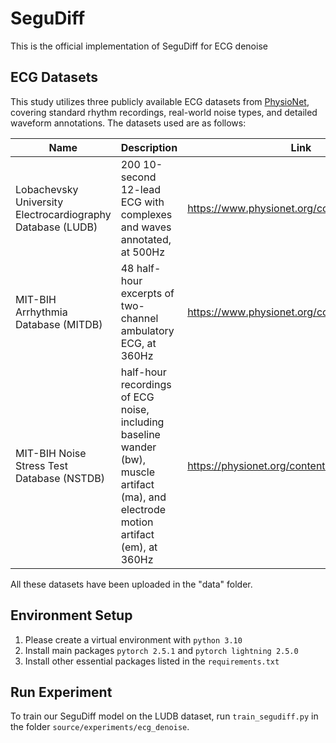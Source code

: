 # SeguDiff

This is the official implementation of SeguDiff for ECG denoise

## ECG Datasets

This study utilizes three publicly available ECG datasets from [PhysioNet](https://physionet.org/), covering standard rhythm recordings, real-world noise types, and detailed waveform annotations. The datasets used are as follows:

| Name                                                       | Description                                                                                                                           | Link                                           |
|------------------------------------------------------------|---------------------------------------------------------------------------------------------------------------------------------------|------------------------------------------------|
| Lobachevsky University Electrocardiography Database (LUDB) | 200 10-second 12-lead ECG with complexes and waves annotated, at 500Hz                                                                | https://www.physionet.org/content/ludb/1.0.1/  |
| MIT-BIH Arrhythmia Database (MITDB)                        | 48 half-hour excerpts of two-channel ambulatory ECG, at 360Hz                                                                         | https://www.physionet.org/content/mitdb/1.0.0/ |
| MIT-BIH Noise Stress Test Database (NSTDB)                 | half-hour recordings of ECG noise, including baseline wander (bw), muscle artifact (ma), and electrode motion artifact (em), at 360Hz | https://physionet.org/content/nstdb/1.0.0/     |

All these datasets have been uploaded in the "data" folder.

## Environment Setup

1. Please create a virtual environment with `python 3.10`
2. Install main packages `pytorch 2.5.1` and `pytorch lightning 2.5.0`
3. Install other essential packages listed in the `requirements.txt`

## Run Experiment

To train our SeguDiff model on the LUDB dataset, run `train_segudiff.py` in the folder `source/experiments/ecg_denoise`.
